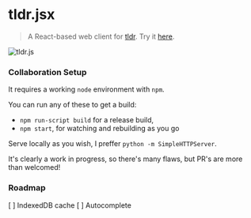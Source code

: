 # tldr.jsx
> A React-based web client for [tldr](https://github.com/tldr-pages/tldr). Try it [here](http://www.ostera.io/tldr.jsx).

![tldr.js](https://s3.amazonaws.com/ostera.io/tldr.jsx.jpg)

### Collaboration Setup

It requires a working `node` environment with `npm`.

You can run any of these to get a build:

* `npm run-script build` for a release build, 
* `npm start`, for watching and rebuilding as you go

Serve locally as you wish, I preffer `python -m SimpleHTTPServer`.

It's clearly a work in progress, so there's many flaws, but PR's are more than welcomed! 

### Roadmap

[ ] IndexedDB cache
[ ] Autocomplete
